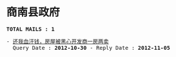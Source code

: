 # 商南县政府
<pre><b>TOTAL MAILS : 1</b></pre>
<pre>
- <a href="../../categories/mails/1455.md">还我血汗钱，房屋被黑心开发商一房两卖</a><br/>  Query Date : <b>2012-10-30</b> - Reply Date : <b>2012-11-05</b>
</pre>